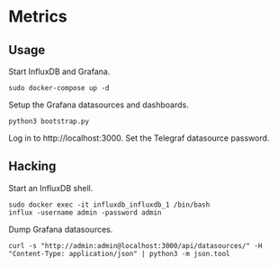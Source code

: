 # Metrics

## Usage

Start InfluxDB and Grafana.

    sudo docker-compose up -d

Setup the Grafana datasources and dashboards.

    python3 bootstrap.py

Log in to http://localhost:3000. Set the Telegraf datasource password.

## Hacking

Start an InfluxDB shell.

    sudo docker exec -it influxdb_influxdb_1 /bin/bash
    influx -username admin -password admin

Dump Grafana datasources.

    curl -s "http://admin:admin@localhost:3000/api/datasources/" -H "Content-Type: application/json" | python3 -m json.tool

